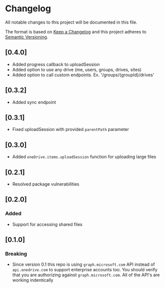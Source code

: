 # Changelog
All notable changes to this project will be documented in this file.

The format is based on [Keep a Changelog](http://keepachangelog.com/en/1.0.0/)
and this project adheres to [Semantic Versioning](http://semver.org/spec/v2.0.0.html).

## [0.4.0]

- Added progress callback to uploadSession
- Added option to use any drive (me, users, groups, drives, sites)
- Added option to call custom endpoints. Ex. '/groups/{groupId}/drives'

## [0.3.2]

- Added sync endpoint

## [0.3.1]

- Fixed uploadSession with provided `parentPath` parameter

## [0.3.0]

- Added `oneDrive.items.uploadSession` function for uploading large files

## [0.2.1]

- Resolved package vulnerabilities

## [0.2.0]
### Added

- Support for accessing shared files

## [0.1.0]
### Breaking

- Since version 0.1 this repo is using `graph.microsoft.com` API instead of `api.onedrive.com` to support enterprise accounts too. You should verify that you are authorizing against `graph.microsoft.com`. All of the API's are working indentically
